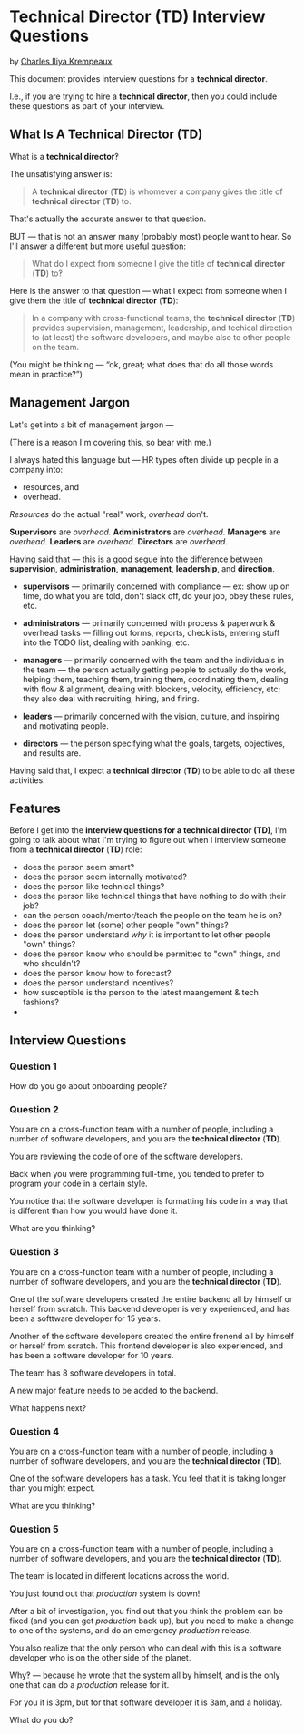 # Technical Director (TD) Interview Questions
by [Charles Iliya Krempeaux](http://changelog.ca/)

This document provides interview questions for a **technical director**.

I.e., if you are trying to hire a **technical director**, then you could include these questions as part of your interview.

## What Is A Technical Director (TD)

What is a **technical director**‽

The unsatisfying answer is:
> A **technical director** (**TD**) is whomever a company gives the title of **technical director** (**TD**) to.

That's actually the accurate answer to that question.

BUT — that is not an answer many (probably most) people want to hear. So I'll answer a different but more useful question:
> What do I expect from someone I give the title of **technical director** (**TD**) to‽
 
Here is the answer to that question — what I expect from someone when I give them the title of **technical director** (**TD**):
> In a company with cross-functional teams, the **technical director** (**TD**) provides supervision, management, leadership, and techical direction to (at least) the software developers, and maybe also to other people on the team.

(You might be thinking — “ok, great; what does that do all those words mean in practice?”)

## Management Jargon

Let's get into a bit of management jargon —

(There is a reason I'm covering this, so bear with me.)

I always hated this language but — HR types often divide up people in a company into:

* resources, and
* overhead.

_Resources_ do the actual "real" work, _overhead_ don't.

**Supervisors** are _overhead._
**Administrators** are _overhead_.
**Managers** are _overhead._
**Leaders** are _overhead_.
**Directors** are _overhead_.

Having said that — this is a good segue into the difference between **supervision**, **administration**, **management**, **leadership**, and **direction**.

* **supervisors** — primarily concerned with compliance — ex: show up on time, do what you are told, don't slack off, do your job, obey these rules, etc.

* **administrators** — primarily concerned with process & paperwork & overhead tasks — filling out forms, reports, checklists, entering stuff into the TODO list, dealing with banking, etc.

* **managers** — primarily concerned with the team and the individuals in the team — the person actually getting people to actually do the work, helping them, teaching them, training them, coordinating them, dealing with flow & alignment, dealing with blockers, velocity, efficiency, etc; they also deal with recruiting, hiring, and firing.

* **leaders** — primarily concerned with the vision, culture, and inspiring and motivating people.

* **directors** — the person specifying what the goals, targets, objectives, and results are.


Having said that, I expect a **technical director** (**TD**) to be able to do all these activities.

## Features

Before I get into the **interview questions for a technical director (TD)**, I'm going to talk about what I'm trying to figure out when I interview someone from a **technical director** (**TD**) role:

* does the person seem smart?
* does the person seem internally motivated?
* does the person like technical things?
* does the person like technical things that have nothing to do with their job?
* can the person coach/mentor/teach the people on the team he is on?
* does the person let (some) other people "own" things?
* does the person understand _why_ it is important to let other people "own" things?
* does the person know who should be permitted to "own" things, and who shouldn't?
* does the person know how to forecast?
* does the person understand incentives?
* how susceptible is the person to the latest maangement & tech fashions?
* 

## Interview Questions

### Question 1

How do you go about onboarding people?

### Question 2

You are on a cross-function team with a number of people, including a number of software developers, and you are the **technical director** (**TD**).

You are reviewing the code of one of the software developers.

Back when you were programming full-time, you tended to prefer to program your code in a certain style.

You notice that the software developer is formatting his code in a way that is different than how you would have done it.

What are you thinking?

### Question 3

You are on a cross-function team with a number of people, including a number of software developers, and you are the **technical director** (**TD**).

One of the software developers created the entire backend all by himself or herself from scratch. This backend developer is very experienced, and has been a softtware developer for 15 years.

Another of the software developers created the entire fronend all by himself or herself from scratch. This frontend developer is also experienced, and has been a software developer for 10 years.

The team has 8 software developers in total.

A new major feature needs to be added to the backend.

What happens next?

### Question 4

You are on a cross-function team with a number of people, including a number of software developers, and you are the **technical director** (**TD**).

One of the software developers has a task. You feel that it is taking longer than you might expect.

What are you thinking?

### Question 5

You are on a cross-function team with a number of people, including a number of software developers, and you are the **technical director** (**TD**).

The team is located in different locations across the world.

You just found out that _production_ system is down!

After a bit of investigation, you find out that you think the problem can be fixed (and you can get _production_ back up), but you need to make a change to one of the systems, and do an emergency _production_ release.

You  also realize that the only person who can deal with this is a software developer who is on the other side of the planet.

Why‽ — because he wrote that the system all by himself, and is the only one that can do a _production_ release for it.

For you it is 3pm, but for that software developer it is 3am, and a holiday.

What do you do?
